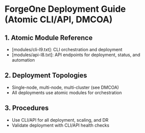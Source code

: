 # ForgeOne Deployment Guide (Atomic CLI/API, DMCOA)

## 1. Atomic Module Reference
- [modules/cli-l9.txt]: CLI orchestration and deployment
- [modules/api-l8.txt]: API endpoints for deployment, status, and automation

## 2. Deployment Topologies
- Single-node, multi-node, multi-cluster (see DMCOA)
- All deployments use atomic modules for orchestration

## 3. Procedures
- Use CLI/API for all deployment, scaling, and DR
- Validate deployment with CLI/API health checks
